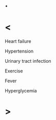 # .

# <

Heart failure

Hypertension

Urinary tract infection

Exercise

Fever

Hyperglycemia

# >
